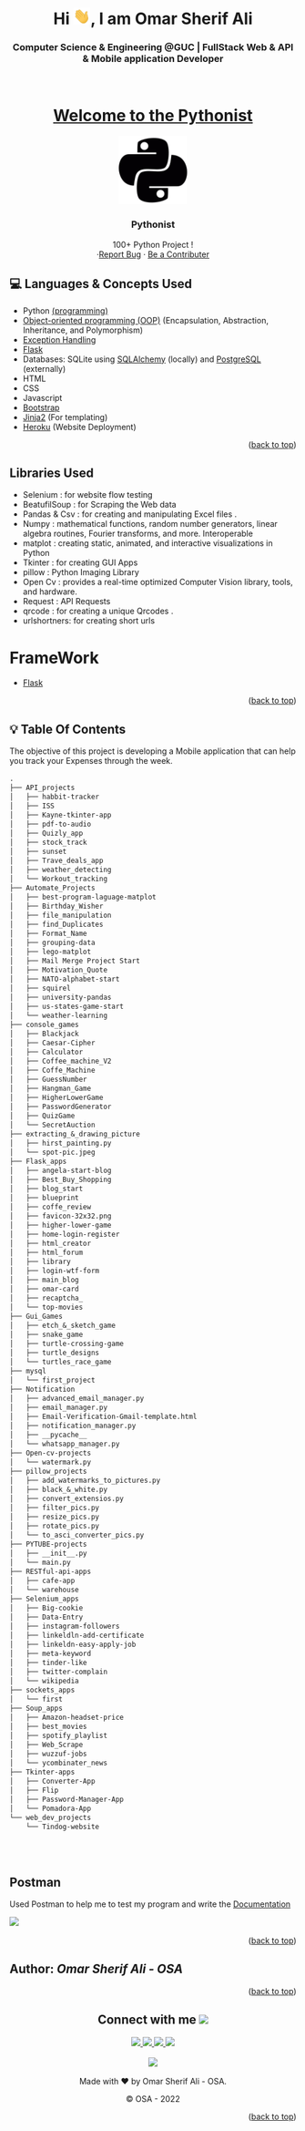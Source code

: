 <div id="top"></div>


<h1 align="center">Hi <img src="https://raw.githubusercontent.com/ABSphreak/ABSphreak/master/gifs/Hi.gif" width="30px">, I am Omar Sherif Ali </h1>
<h3 align="center">Computer Science & Engineering @GUC | FullStack Web & API & Mobile application Developer </h3>

<br>



<a href=""><h1 align="center">Welcome to the Pythonist</h1></a>


<div align="center">
    <img src="./Logo/pythonist-logo.png" alt="Logo" width="120" height="120">


  <h3 align="center">Pythonist</h3>

  <p align="center">
     100+ Python Project !
    <br />
	  ·<a href="mailto:osa.helpme@gmail.com?subject=UnExpected%20Error%20Occured&body=Sorry%20for%20the%20inconvenience%2C%20Please%20describe%20Your%20situation%20and%20emphasis%20the%20Endpoint%20!%0A">Report Bug</a>
   	      ·
    <a href="mailto:osa.helpme@gmail.com?subject=I%20want%20to%20be%20a%20Contributor%20to%20onCart&body=Dear%20Omar%20Sherif%2C%0A%0A%3D%3D%3E%20name%0A%3D%3D%3E%20email%0A%3D%3D%3E%20phone%20number%0A%3D%3D%3E%20github%20link%0A%0A%0A%0ANeeded%20Skills%3A%0A%0A1-Familiar%20with%20Python%0A2-Familiar%20with%20BeautifulSoup%0A3-Familiar%20with%20csv%0A4-Familiar%20with%20pandas%20%0A%0AI%20acquire%20all%20those%20needed%20Skills.%0A%0Aregards">Be a Contributer</a>
  </p>
</div>






## 💻️ Languages & Concepts Used

* Python [(programming)](https://en.wikipedia.org/wiki/Python_(programming_language))
* [Object-oriented programming (OOP)](https://en.wikipedia.org/wiki/Object-oriented_programming#:~:text=Object%2Doriented%20programming%20(OOP),(often%20known%20as%20methods)) (Encapsulation, Abstraction, Inheritance, and Polymorphism)
* [Exception Handling](https://en.wikipedia.org/wiki/Exception_handling)
* [Flask](https://flask.palletsprojects.com/en/2.0.x/)
* Databases: SQLite using [SQLAlchemy](https://flask-sqlalchemy.palletsprojects.com/en/2.x/) (locally) and [PostgreSQL](https://www.heroku.com/postgres) (externally)
* HTML
* CSS
* Javascript
* [Bootstrap](https://getbootstrap.com/)
* [Jinja2](https://jinja.palletsprojects.com/en/3.0.x/) (For templating)
* [Heroku](https://www.heroku.com/) (Website Deployment)

<p align="right">(<a href="#top">back to top</a>)</p>


## Libraries Used
* Selenium : for website flow testing
* BeatufilSoup : for Scraping the Web data
* Pandas & Csv : for creating and manipulating Excel files .
* Numpy : mathematical functions, random number generators, linear algebra routines, Fourier transforms, and more. Interoperable
* matplot : creating static, animated, and interactive visualizations in Python
* Tkinter : for creating GUI Apps
* pillow : Python Imaging Library
* Open Cv :  provides a real-time optimized Computer Vision library, tools, and hardware.
* Request : API Requests
* qrcode : for creating a unique Qrcodes .
* urlshortners: for creating short urls


# FrameWork
* [Flask](https://en.wikipedia.org/wiki/Flask_(web_framework))



<p align="right">(<a href="#top">back to top</a>)</p>




## 💡 Table Of Contents
The objective of this project is developing a Mobile application that can help you track your Expenses through the week.

```
.
├── API_projects
│   ├── habbit-tracker
│   ├── ISS
│   ├── Kayne-tkinter-app
│   ├── pdf-to-audio
│   ├── Quizly_app
│   ├── stock_track
│   ├── sunset
│   ├── Trave_deals_app
│   ├── weather_detecting
│   └── Workout_tracking
├── Automate_Projects
│   ├── best-program-laguage-matplot
│   ├── Birthday_Wisher
│   ├── file_manipulation
│   ├── find_Duplicates
│   ├── Format_Name
│   ├── grouping-data
│   ├── lego-matplot
│   ├── Mail Merge Project Start
│   ├── Motivation_Quote
│   ├── NATO-alphabet-start
│   ├── squirel
│   ├── university-pandas
│   ├── us-states-game-start
│   └── weather-learning
├── console_games
│   ├── Blackjack
│   ├── Caesar-Cipher
│   ├── Calculator
│   ├── Coffee_machine_V2
│   ├── Coffe_Machine
│   ├── GuessNumber
│   ├── Hangman_Game
│   ├── HigherLowerGame
│   ├── PasswordGenerator
│   ├── QuizGame
│   └── SecretAuction
├── extracting_&_drawing_picture
│   ├── hirst_painting.py
│   └── spot-pic.jpeg
├── Flask_apps
│   ├── angela-start-blog
│   ├── Best_Buy_Shopping
│   ├── blog_start
│   ├── blueprint
│   ├── coffe_review
│   ├── favicon-32x32.png
│   ├── higher-lower-game
│   ├── home-login-register
│   ├── html_creator
│   ├── html_forum
│   ├── library
│   ├── login-wtf-form
│   ├── main_blog
│   ├── omar-card
│   ├── recaptcha_
│   └── top-movies
├── Gui_Games
│   ├── etch_&_sketch_game
│   ├── snake_game
│   ├── turtle-crossing-game
│   ├── turtle_designs
│   └── turtles_race_game
├── mysql
│   └── first_project
├── Notification
│   ├── advanced_email_manager.py
│   ├── email_manager.py
│   ├── Email-Verification-Gmail-template.html
│   ├── notification_manager.py
│   ├── __pycache__
│   └── whatsapp_manager.py
├── Open-cv-projects
│   └── watermark.py
├── pillow_projects
│   ├── add_watermarks_to_pictures.py
│   ├── black_&_white.py
│   ├── convert_extensios.py
│   ├── filter_pics.py
│   ├── resize_pics.py
│   ├── rotate_pics.py
│   └── to_asci_converter_pics.py
├── PYTUBE-projects
│   ├── __init__.py
│   └── main.py
├── RESTful-api-apps
│   ├── cafe-app
│   └── warehouse
├── Selenium_apps
│   ├── Big-cookie
│   ├── Data-Entry
│   ├── instagram-followers
│   ├── linkeldln-add-certificate
│   ├── linkeldn-easy-apply-job
│   ├── meta-keyword
│   ├── tinder-like
│   ├── twitter-complain
│   └── wikipedia
├── sockets_apps
│   └── first
├── Soup_apps
│   ├── Amazon-headset-price
│   ├── best_movies
│   ├── spotify_playlist
│   ├── Web_Scrape
│   ├── wuzzuf-jobs
│   └── ycombinater_news
├── Tkinter-apps
│   ├── Converter-App
│   ├── Flip
│   ├── Password-Manager-App
│   └── Pomadora-App
└── web_dev_projects
    └── Tindog-website




```


## Postman
<p>Used Postman to help me to test my program and write the <a href="https://documenter.getpostman.com/view/17286684/UUy65PqF">Documentation</a></p>
<a href="https://www.getpostman.com/"><img src="https://assets.getpostman.com/common-share/postman-logo-horizontal-320x132.png" /></a><br />




<p align="right">(<a href="#top">back to top</a>)</p>




## Author: <i>Omar Sherif Ali - OSA</i>
<p align="right">(<a href="#top">back to top</a>)</p>

<div align="center">
<h2> Connect with me <img src='https://raw.githubusercontent.com/ShahriarShafin/ShahriarShafin/main/Assets/handshake.gif' width="100px"> </h2>
<a href="https://github.com/omar-sherif9992">
	<img src="https://img.shields.io/badge/GitHub-100000?style=for-the-badge&logo=github&logoColor=white" />
</a>
<a href="https://www.linkedin.com/in/omar-sherif-2152021a3/">
	<img src="https://img.shields.io/badge/LinkedIn-0077B5?style=for-the-badge&logo=linkedin&logoColor=white">
</a>

<a href="mailto: omar.sherif9992@gmail.com">
	<img src="https://img.shields.io/badge/Gmail-D14836?style=for-the-badge&logo=gmail&logoColor=white">
</a>
<a href="https://www.youtube.com/channel/UCt0eXFStNA2oX5AqMjIBprw">
	<img src="https://img.shields.io/badge/YouTube-FF0000?style=for-the-badge&logo=youtube&logoColor=white">
</a>
</div>
<br>
<div align="center">
<a href="https://www.youtube.com/channel/UCt0eXFStNA2oX5AqMjIBprw">
	<img src="https://github-readme-streak-stats.herokuapp.com/?user=omar-sherif9992"></a>	



<p  align="center">Made with ❤️ by Omar Sherif Ali - OSA.</p>
<p  align="center">© OSA - 2022</p>
<p align="right">(<a href="#top">back to top</a>)</p>

